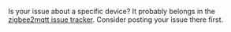 Is your issue about a specific device? It probably belongs in the [zigbee2mqtt issue tracker](https://github.com/Koenkk/zigbee2mqtt). Consider posting your issue there first.
